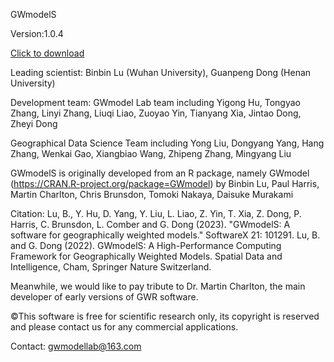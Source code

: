 
GWmodelS    

Version:1.0.4

[Click to download](https://github.com/GWmodel-Lab/GWmodelS/releases/tag/GWmodelS-Installer-V1.0.4)

Leading scientist:
Binbin Lu (Wuhan University), Guanpeng Dong (Henan University)

Development team:
GWmodel Lab team including Yigong Hu, Tongyao Zhang, Linyi Zhang, Liuqi Liao, Zuoyao Yin, Tianyang Xia, Jintao Dong, Zheyi Dong

Geographical Data Science Team including Yong Liu, Dongyang Yang, Hang Zhang, Wenkai Gao, Xiangbiao Wang, Zhipeng Zhang, Mingyang Liu

GWmodelS is originally developed from an R package, namely GWmodel (https://CRAN.R-project.org/package=GWmodel) by Binbin Lu, Paul Harris, Martin Charlton, Chris Brunsdon, Tomoki Nakaya, Daisuke Murakami

Citation:
Lu, B., Y. Hu, D. Yang, Y. Liu, L. Liao, Z. Yin, T. Xia, Z. Dong, P. Harris, C. Brunsdon, L. Comber and G. Dong (2023). "GWmodelS: A software for geographically weighted models." SoftwareX 21: 101291.
Lu, B. and G. Dong (2022). GWmodelS: A High-Performance Computing Framework for Geographically Weighted Models. Spatial Data and Intelligence, Cham, Springer Nature Switzerland.

Meanwhile, we would like to pay tribute to Dr. Martin Charlton, the main developer of early versions of GWR software.

©This software is free for scientific research only, its copyright is reserved and please contact us for any commercial applications.

Contact: gwmodellab@163.com
